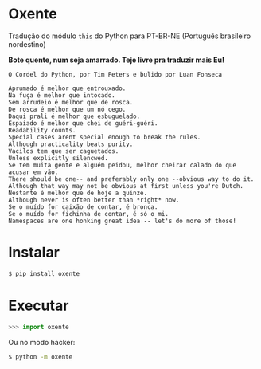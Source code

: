 Oxente
======

Tradução do módulo `this` do Python para PT-BR-NE (Português brasileiro nordestino)

**Bote quente, num seja amarrado. Teje livre pra traduzir mais Eu!**

```
O Cordel do Python, por Tim Peters e bulido por Luan Fonseca

Aprumado é melhor que entrouxado.
Na fuça é melhor que intocado.
Sem arrudeio é melhor que de rosca.
De rosca é melhor que um nó cego.
Daqui prali é melhor que esbuguelado.
Espaiado é melhor que chei de guéri-guéri.
Readability counts.
Special cases arent special enough to break the rules.
Although practicality beats purity.
Vacilos tem que ser caguetados.
Unless explicitly silencwed.
Se tem muita gente e alguém peidou, melhor cheirar calado do que acusar em vão.
There should be one-- and preferably only one --obvious way to do it.
Although that way may not be obvious at first unless you're Dutch.
Nestante é melhor que de hoje a quinze.
Although never is often better than *right* now.
Se o muído for caixão de contar, é bronca.
Se o muído for fichinha de contar, é só o mi.
Namespaces are one honking great idea -- let's do more of those!
```

Instalar
=======
```sh
$ pip install oxente
```

Executar
=======
```py
>>> import oxente
```
Ou no modo hacker:
```sh
$ python -m oxente
```
